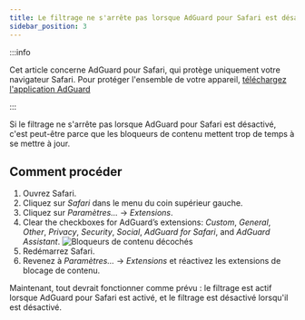 ```yaml
---
title: Le filtrage ne s'arrête pas lorsque AdGuard pour Safari est désactivé
sidebar_position: 3
---
```


:::info

Cet article concerne AdGuard pour Safari, qui protège uniquement votre navigateur Safari. Pour protéger l'ensemble de votre appareil, [téléchargez l'application AdGuard](https://agrd.io/download-kb-adblock)

:::

Si le filtrage ne s'arrête pas lorsque AdGuard pour Safari est désactivé, c'est peut-être parce que les bloqueurs de contenu mettent trop de temps à se mettre à jour.

## Comment procéder

1. Ouvrez Safari.
2. Cliquez sur _Safari_ dans le menu du coin supérieur gauche.
3. Cliquez sur _Paramètres…_ → _Extensions_.
4. Clear the checkboxes for AdGuard’s extensions: _Custom_, _General_, _Other_, _Privacy_, _Security_, _Social_, _AdGuard for Safari_, and _AdGuard Assistant_.
   ![Bloqueurs de contenu décochés](https://cdn.adtidy.org/content/Kb/ad_blocker/safari/adg-safari-unchecked-cbs.png)
5. Redémarrez Safari.
6. Revenez à _Paramètres..._ → _Extensions_ et réactivez les extensions de blocage de contenu.

Maintenant, tout devrait fonctionner comme prévu : le filtrage est actif lorsque AdGuard pour Safari est activé, et le filtrage est désactivé lorsqu'il est désactivé.
